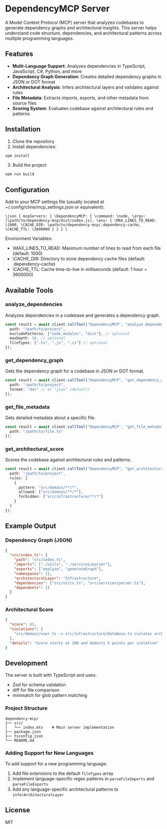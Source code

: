 # DependencyMCP Server

A Model Context Protocol (MCP) server that analyzes codebases to generate dependency graphs and architectural insights. This server helps understand code structure, dependencies, and architectural patterns across multiple programming languages.

## Features

- **Multi-Language Support**: Analyzes dependencies in TypeScript, JavaScript, C#, Python, and more
- **Dependency Graph Generation**: Creates detailed dependency graphs in JSON or DOT format
- **Architectural Analysis**: Infers architectural layers and validates against rules
- **File Metadata**: Extracts imports, exports, and other metadata from source files
- **Scoring System**: Evaluates codebase against architectural rules and patterns

## Installation

1. Clone the repository
2. Install dependencies:
```bash
npm install
```
3. Build the project:
```bash
npm run build
```

## Configuration

Add to your MCP settings file (usually located at ~/.config/cline/mcp_settings.json or equivalent):

```
\json { mcpServers: { \DependencyMCP: { \command: \node, \args: [\path/to/dependency-mcp/dist/index.js], \env: { \MAX_LINES_TO_READ: \1000, \CACHE_DIR: \path/to/dependency-mcp/.dependency-cache, \CACHE_TTL: \3600000 } } } \
```

Environment Variables:
- \MAX_LINES_TO_READ: Maximum number of lines to read from each file (default: 1000)
- \CACHE_DIR: Directory to store dependency cache files (default: .dependency-cache)
- \CACHE_TTL: Cache time-to-live in milliseconds (default: 1 hour = 3600000)

## Available Tools

### analyze_dependencies

Analyzes dependencies in a codebase and generates a dependency graph.

```typescript
const result = await client.callTool("DependencyMCP", "analyze_dependencies", {
  path: "/path/to/project",
  excludePatterns: ["node_modules", "dist"], // optional
  maxDepth: 10, // optional
  fileTypes: [".ts", ".js", ".cs"] // optional
});
```

### get_dependency_graph

Gets the dependency graph for a codebase in JSON or DOT format.

```typescript
const result = await client.callTool("DependencyMCP", "get_dependency_graph", {
  path: "/path/to/project",
  format: "dot" // or "json" (default)
});
```

### get_file_metadata

Gets detailed metadata about a specific file.

```typescript
const result = await client.callTool("DependencyMCP", "get_file_metadata", {
  path: "/path/to/file.ts"
});
```

### get_architectural_score

Scores the codebase against architectural rules and patterns.

```typescript
const result = await client.callTool("DependencyMCP", "get_architectural_score", {
  path: "/path/to/project",
  rules: [
    {
      pattern: "src/domain/**/*",
      allowed: ["src/domain/**/*"],
      forbidden: ["src/infrastructure/**/*"]
    }
  ]
});
```

## Example Output

### Dependency Graph (JSON)

```json
{
  "src/index.ts": {
    "path": "src/index.ts",
    "imports": ["./utils", "./services/parser"],
    "exports": ["analyze", "generateGraph"],
    "namespaces": [],
    "architecturalLayer": "Infrastructure",
    "dependencies": ["src/utils.ts", "src/services/parser.ts"],
    "dependents": []
  }
}
```

### Architectural Score

```json
{
  "score": 85,
  "violations": [
    "src/domain/user.ts -> src/infrastructure/database.ts violates architectural rules"
  ],
  "details": "Score starts at 100 and deducts 5 points per violation"
}
```

## Development

The server is built with TypeScript and uses:
- Zod for schema validation
- diff for file comparison
- minimatch for glob pattern matching

### Project Structure

```
dependency-mcp/
├── src/
│   └── index.mts    # Main server implementation
├── package.json
├── tsconfig.json
└── README.md
```

### Adding Support for New Languages

To add support for a new programming language:

1. Add file extensions to the default `fileTypes` array
2. Implement language-specific regex patterns in `parseFileImports` and `parseFileExports`
3. Add any language-specific architectural patterns to `inferArchitecturalLayer`

## License

MIT
